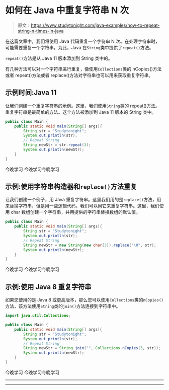# 如何在 Java 中重复字符串 N 次

> 原文：<https://www.studytonight.com/java-examples/how-to-repeat-string-n-times-in-java>

在这篇文章中，我们将使用 Java 代码重复一个字符串 N 次。在处理字符串时，可能需要重复一个字符串，为此，Java 在`String`类中提供了`repeat()`方法。

`repeat()`方法是从 Java 11 版本添加到 String 类中的。

有几种方法可以对一个字符串进行重复，像使用`Collections`类的 nCopies()方法或者 repeat()方法或者 replace()方法对字符串也可以用来获取重复字符串。

## 示例时间:Java 11

让我们创建一个重复字符串的示例。这里，我们使用`String`类的 repeat()方法。重复字符串是最简单的方法。这个方法被添加到 Java 11 版本的 String 类中。

```java
public class Main {
	public static void main(String[] args){
		String str = "Studytonight";
		System.out.println(str);
		// Repeat String
		String newStr = str.repeat(3);
		System.out.println(newStr);
	}
}
```

今晚学习
今晚学习今晚学习

## 示例:使用字符串构造器和`replace()`方法重复

让我们创建一个例子，用 Java 重复字符串。这里我们用的是`replace()`方法，用来替换字符串，但是用一些逻辑代码，我们可以用它来重复字符串。这里，我们使用 char 数组创建一个字符串，并用提供的字符串替换数组的默认值。

```java
public class Main {
	public static void main(String[] args){
		String str = "Studytonight";
		System.out.println(str);
		// Repeat String
		String newStr = new String(new char[3]).replace("\0", str);
		System.out.println(newStr);
	}
}
```

今晚学习
今晚学习今晚学习

## 示例:使用 Java 8 重复字符串

如果您使用的是 Java 8 或更高版本，那么您可以使用`Collections`类的`nCopies()`方法，该方法使用`String`类的`join()`方法连接到字符串中。

```java
import java.util.Collections;

public class Main {
	public static void main(String[] args){
		String str = "Studytonight";
		System.out.println(str);
		// Repeat String
		String newStr = String.join("", Collections.nCopies(3, str));
		System.out.println(newStr);
	}
}
```

今晚学习
今晚学习今晚学习

* * *

* * *